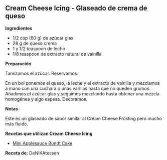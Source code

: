 ## Cream Cheese Icing - Glaseado de crema de queso

**Ingredientes**

- 1/2 cup (60 g) de azúcar glas
- 28 g de queso crema
- 1 y 1/2 teaspoon de leche
- 1/8 teaspoon de extracto natural de vainilla

**Preparación**

Tamizamos el azúcar. Reservamos.

En un bol ponemos el queso, la leche y el extracto de vainilla y mezclamos a mano con una cuchara o unas varillas hasta que no queden grumos. Añadimos el azúcar glas y seguimos mezclando hasta obtener una mezcla homogénea y algo espesa. Decoramos.

**Notas**

Este es un glaseado de sabor similar al Cream Cheese Frosting pero mucho más fluido.

**Recetas que utilizan Cream Cheese Icing**

- [Mini Applesauce Bundt Cake](../dulce/mini-applesauce-bundt-cake.md)

**Receta de:** DeNIKAtessen